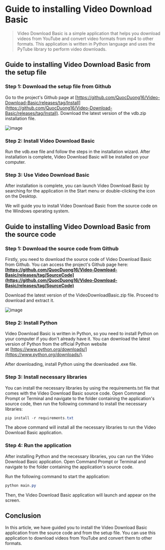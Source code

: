 # **Guide to installing Video Download Basic**

> Video Download Basic is a simple application that helps you download videos from YouTube and convert video formats from mp4 to other formats. This application is written in Python language and uses the PyTube library to perform video downloads.
> 

## **Guide to installing Video Download Basic from the setup file**

### Step 1: Download the setup file from Github

Go to the project's Github page at [https://github.com/QuocDuong16/Video-Download-Basic/releases/tag/Install](https://github.com/QuocDuong16/Video-Download-Basic/releases/tag/Install). Download the latest version of the vdb.zip installation file.

![image](https://user-images.githubusercontent.com/88141204/232313603-6ca2449c-1d84-4e0d-b8d2-b7d8a5015f39.png)

### **Step 2: Install Video Download Basic**

Run the vdb.exe file and follow the steps in the installation wizard. After installation is complete, Video Download Basic will be installed on your computer.

### **Step 3: Use Video Download Basic**

After installation is complete, you can launch Video Download Basic by searching for the application in the Start menu or double-clicking the icon on the Desktop.

We will guide you to install Video Download Basic from the source code on the Windows operating system.

## **Guide to installing Video Download Basic from the source code**

### **Step 1: Download the source code from Github**

Firstly, you need to download the source code of Video Download Basic from Github. You can access the project's Github page here: **[https://github.com/QuocDuong16/Video-Download-Basic/releases/tag/SourceCode](https://github.com/QuocDuong16/Video-Download-Basic/releases/tag/SourceCode)**

Download the latest version of the VideoDownloadBasic.zip file. Proceed to download and extract it.

![image](https://user-images.githubusercontent.com/88141204/232314116-8e67ea59-4dd8-4632-8d22-0fdd26f95d5b.png)

### **Step 2: Install Python**

Video Download Basic is written in Python, so you need to install Python on your computer if you don't already have it. You can download the latest version of Python from the official Python website at [https://www.python.org/downloads/](https://www.python.org/downloads/).

After downloading, install Python using the downloaded .exe file.

### **Step 3: Install necessary libraries**

You can install the necessary libraries by using the requirements.txt file that comes with the Video Download Basic source code. Open Command Prompt or Terminal and navigate to the folder containing the application's source code, then run the following command to install the necessary libraries:

```powershell
pip install -r requirements.txt
```

The above command will install all the necessary libraries to run the Video Download Basic application.

### **Step 4: Run the application**

After installing Python and the necessary libraries, you can run the Video Download Basic application. Open Command Prompt or Terminal and navigate to the folder containing the application's source code.

Run the following command to start the application:

```powershell
python main.py
```

Then, the Video Download Basic application will launch and appear on the screen.

## **Conclusion**

In this article, we have guided you to install the Video Download Basic application from the source code and from the setup file. You can use this application to download videos from YouTube and convert them to other formats.
